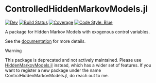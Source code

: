 # ControlledHiddenMarkovModels.jl

[![Dev](https://img.shields.io/badge/docs-dev-blue.svg)](https://gdalle.github.io/ControlledHiddenMarkovModels.jl/dev)
[![Build Status](https://github.com/gdalle/ControlledHiddenMarkovModels.jl/actions/workflows/CI.yml/badge.svg?branch=main)](https://github.com/gdalle/ControlledHiddenMarkovModels.jl/actions/workflows/CI.yml?query=branch%3Amain)
[![Coverage](https://codecov.io/gh/gdalle/ControlledHiddenMarkovModels.jl/branch/main/graph/badge.svg)](https://codecov.io/gh/gdalle/ControlledHiddenMarkovModels.jl)
[![Code Style: Blue](https://img.shields.io/badge/code%20style-blue-4495d1.svg)](https://github.com/invenia/BlueStyle)

A package for Hidden Markov Models with exogenous control variables.

See the [documentation](https://gdalle.github.io/ControlledHiddenMarkovModels.jl/dev) for more details.

> [!WARNING]
> This package is deprecated and not actively maintained. Please use [HiddenMarkovModels.jl](https://github.com/gdalle/HiddenMarkovModels.jl) instead, which has a wider set of features. If you want to register a new package under the name ControlHiddenMarkovModels.jl, do reach out to me.
